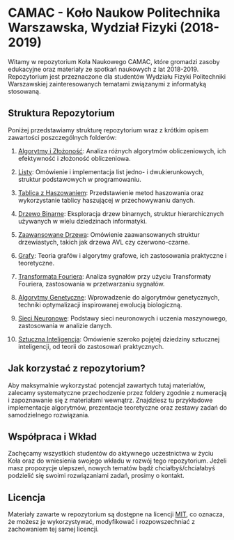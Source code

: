 # CAMAC - Koło Naukow Politechnika Warszawska, Wydział Fizyki (2018-2019)

Witamy w repozytorium Koła Naukowego CAMAC, które gromadzi zasoby edukacyjne oraz materiały ze spotkań naukowych z lat 2018-2019. Repozytorium jest przeznaczone dla studentów Wydziału Fizyki Politechniki Warszawskiej zainteresowanych tematami związanymi z informatyką stosowaną.

## Struktura Repozytorium

Poniżej przedstawiamy strukturę repozytorium wraz z krótkim opisem zawartości poszczególnych folderów:

1. [Algorytmy i Złożoność](https://github.com/djeada/Camac/tree/master/lekcje/01_algorytmy_i_zlozonosc): Analiza różnych algorytmów obliczeniowych, ich efektywność i złożoność obliczeniowa.

2. [Listy](https://github.com/djeada/Camac/tree/master/lekcje/02_listy): Omówienie i implementacja list jedno- i dwukierunkowych, struktur podstawowych w programowaniu.

3. [Tablica z Haszowaniem](https://github.com/djeada/Camac/tree/master/lekcje/03_tablica_z_haszowaniem): Przedstawienie metod haszowania oraz wykorzystanie tablicy haszującej w przechowywaniu danych.

4. [Drzewo Binarne](https://github.com/djeada/Camac/tree/master/lekcje/04_drzewo_binarne): Eksploracja drzew binarnych, struktur hierarchicznych używanych w wielu dziedzinach informatyki.

5. [Zaawansowane Drzewa](https://github.com/djeada/Camac/tree/master/lekcje/05_zaawansowane_drzewa): Omówienie zaawansowanych struktur drzewiastych, takich jak drzewa AVL czy czerwono-czarne.

6. [Grafy](https://github.com/djeada/Camac/tree/master/lekcje/06_grafy): Teoria grafów i algorytmy grafowe, ich zastosowania praktyczne i teoretyczne.

7. [Transformata Fouriera](https://github.com/djeada/Camac/tree/master/lekcje/07_transformata_fouriera): Analiza sygnałów przy użyciu Transformaty Fouriera, zastosowania w przetwarzaniu sygnałów.

8. [Algorytmy Genetyczne](https://github.com/djeada/Camac/tree/master/lekcje/08_algorytmy_genetyczne): Wprowadzenie do algorytmów genetycznych, techniki optymalizacji inspirowanej ewolucją biologiczną.

9. [Sieci Neuronowe](https://github.com/djeada/Camac/tree/master/lekcje/09_sieci_neuronowe): Podstawy sieci neuronowych i uczenia maszynowego, zastosowania w analizie danych.

10. [Sztuczna Inteligencja](https://github.com/djeada/Camac/tree/master/lekcje/10_sztuczna_inteligencja): Omówienie szeroko pojętej dziedziny sztucznej inteligencji, od teorii do zastosowań praktycznych.

## Jak korzystać z repozytorium?

Aby maksymalnie wykorzystać potencjał zawartych tutaj materiałów, zalecamy systematyczne przechodzenie przez foldery zgodnie z numeracją i zapoznawanie się z materiałami wewnątrz. Znajdziesz tu przykładowe implementacje algorytmów, prezentacje teoretyczne oraz zestawy zadań do samodzielnego rozwiązania.

## Współpraca i Wkład

Zachęcamy wszystkich studentów do aktywnego uczestnictwa w życiu Koła oraz do wniesienia swojego wkładu w rozwój tego repozytorium. Jeżeli masz propozycje ulepszeń, nowych tematów bądź chciałbyś/chciałabyś podzielić się swoimi rozwiązaniami zadań, prosimy o kontakt.

## Licencja

Materiały zawarte w repozytorium są dostępne na licencji [MIT](LICENSE), co oznacza, że możesz je wykorzystywać, modyfikować i rozpowszechniać z zachowaniem tej samej licencji.
